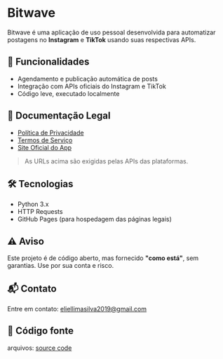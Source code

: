 # Bitwave

Bitwave é uma aplicação de uso pessoal desenvolvida para automatizar postagens no **Instagram** e **TikTok** usando suas respectivas APIs.

## 🔧 Funcionalidades

- Agendamento e publicação automática de posts
- Integração com APIs oficiais do Instagram e TikTok
- Código leve, executado localmente

## 📄 Documentação Legal

- [Política de Privacidade](https://jsCrr.github.io/bitwave/politica.html)
- [Termos de Serviço](https://jsCrr.github.io/bitwave/termos.html)
- [Site Oficial do App](https://jsCrr.github.io/bitwave/)

> As URLs acima são exigidas pelas APIs das plataformas.

## 🛠️ Tecnologias

- Python 3.x
- HTTP Requests
- GitHub Pages (para hospedagem das páginas legais)

## ⚠️ Aviso

Este projeto é de código aberto, mas fornecido **"como está"**, sem garantias. Use por sua conta e risco.

## 📬 Contato

Entre em contato: [eliellimasilva2019@gmail.com](mailto:eliellimasilva2019@gmail.com)

## 📂 Código fonte

arquivos: [source code](https://jsCrr.github.io/bitwave/source)
